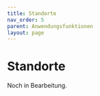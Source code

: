 ```yaml
---
title: Standorte
nav_order: 5
parent: Anwendungsfunktionen
layout: page
---
```


# Standorte

Noch in Bearbeitung.
